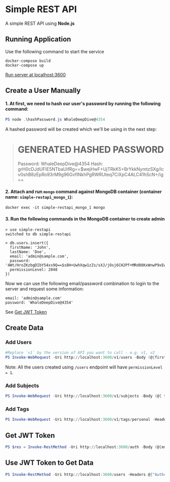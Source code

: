 # Simple REST API

A simple REST API using **Node.js**


## Running Application

Use the following command to start the service
```batchfile
docker-compose build
docker-compose up
```

[Run server at localhost:3600](https://localhost:3600)


## Create a User Manually

#### 1. At first, we need to hash our user's password by running the following command:

```powershell
PS node .\hashPassword.js WhaleDeepDive@4354
```

A hashed password will be created which we'll be using in the next step:

> GENERATED HASHED PASSWORD
> =================================================
>
> Password:       WhaleDeepDive@4354
> Hash:           grH0cDJdUFIE5NTbaUifRg==$wejHwF+UjTRkK5+BrYkkNymtzSXg/lcv0shB8zEpRo93rM9g96GvfINkhPgRWRUteq7CiXpC4ALC41hScN+/ig==

#### 2. Attach and run `mongo` command against MongoDB container (container name: `simple-restapi_mongo_1`):

```
docker exec -it simple-restapi_mongo_1 mongo
```

#### 3. Run the following commands in the MongoDB container to create admin 
```
> use simple-restapi
switched to db simple-restapi

> db.users.insert({
  firstName: 'John',
  lastName: 'Doe',
  email: 'admin@sample.com',
  password: '4Wt/HroZKzbgDIbY54xs9Q==$s8H+UwhXqw1zZs/sXJ/jOsj6CH2Pf+MRd08KxWnwP9xEwaRQhBT4cHzTsOzIAD7S5Xc+xLbEKk0VauWWu46DLg==',
  permissionLevel: 2048
})
```

Now we can use the following email/password combination to login to the server and request some information:

```
email: 'admin@sample.com'
password: 'WhaleDeepDive@4354'
```
See [Get JWT Token](README.md#get-jwt-token)

## Create Data

### Add Users
```powershell
#Replace `v1` by the version of API you want to call - e.g. v1, v2
PS Invoke-WebRequest -Uri http://localhost:3600/v1/users -Body (@{firstName='Daniel'; lastName='Grey'; email='daniel@sample.com'; phone='888-123-4567'; password='BasicPass@4354'; }|ConvertTo-Json) -ContentType application/json -Method POST
```
Note: All the users created using `/users` endpoint will have `permissionLevel = 1`.

### Add Subjects

```powershell
PS Invoke-WebRequest -Uri http://localhost:3600/v1/subjects -Body (@{ text='kind'; icon='/assets/kind.png'; tags='atitude','personal'; }|ConvertTo-Json) -ContentType application/json -Headers @{"Authorization"="Bearer " + $res.accessToken} -Method POST
```

### Add Tags
```powershell
PS Invoke-WebRequest -Uri http://localhost:3600/v1/tags/personal -Headers @{"Authorization"="Bearer " + $res.accessToken} -Method PUT
```

## Get JWT Token

```powershell
PS $res = Invoke-RestMethod -Uri http://localhost:3600/auth -Body (@{email='admin@sample.com';password='WhaleDeepDive@4354'}|ConvertTo-Json) -ContentType application/json -Method POST
```

## Use JWT Token to Get Data

```powershell
PS Invoke-RestMethod -Uri http://localhost:3600/users -Headers @{"Authorization"="Bearer " + $res.accessToken}
```


